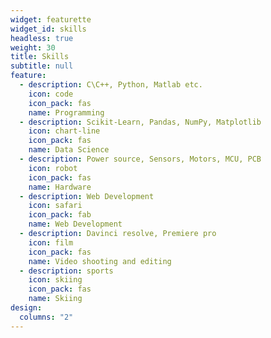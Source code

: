 ```yaml
---
widget: featurette
widget_id: skills
headless: true
weight: 30
title: Skills
subtitle: null
feature:
  - description: C\C++, Python, Matlab etc.
    icon: code
    icon_pack: fas
    name: Programming
  - description: Scikit-Learn, Pandas, NumPy, Matplotlib
    icon: chart-line
    icon_pack: fas
    name: Data Science 
  - description: Power source, Sensors, Motors, MCU, PCB
    icon: robot
    icon_pack: fas
    name: Hardware
  - description: Web Development
    icon: safari
    icon_pack: fab
    name: Web Development
  - description: Davinci resolve, Premiere pro
    icon: film
    icon_pack: fas
    name: Video shooting and editing
  - description: sports
    icon: skiing
    icon_pack: fas
    name: Skiing
design:
  columns: "2"
---
```


